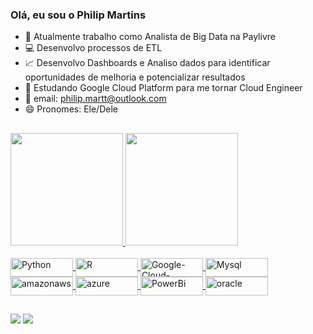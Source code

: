 ### Olá, eu sou o Philip Martins


- 🔭 Atualmente trabalho como Analista de Big Data na Paylivre
- 💻 Desenvolvo processos de ETL 
- 📈 Desenvolvo Dashboards e Analiso dados para identificar oportunidades de melhoria e potencializar resultados
- 🌱 Estudando Google Cloud Platform para me tornar Cloud Engineer
- 📧 email: philip.martt@outlook.com
- 😄 Pronomes: Ele/Dele
##
 <div>
  <a href="https://www.linkedin.com/in/philip-martins">
  <img height="180em" src="https://github-readme-stats.vercel.app/api?username=phmarttt&show_icons=true&theme=vue&include_all_commits=true&count_private=true&border_color=5fc396"/>
  <img height="180em" src="https://github-readme-stats.vercel.app/api/top-langs/?username=phmarttt&layout=compact&langs_count=7&theme=vue&border_color=5fc396"/>
</div>

<div style="display: inline_block"><br>
  <img align="center" alt="Python" height="30" width="100" src="https://img.shields.io/badge/Python-3776AB?style=for-the-badge&logo=python&logoColor=white">
  <img align="center" alt="R" height="30" width="100" src="https://img.shields.io/badge/R-276DC3?style=for-the-badge&logo=r&logoColor=white">
  <img align="center" alt="Google-Cloud-Platform" height="30" width="100" src="https://img.shields.io/badge/Google_Cloud-4285F4?style=for-the-badge&logo=google-cloud&logoColor=white">
  <img align="center" alt="Mysql" height="30" width="100" src="https://img.shields.io/badge/MySQL-00000F?style=for-the-badge&logo=mysql&logoColor=white">
  <img align="center" alt="amazonaws" height="30" width="100" src="https://img.shields.io/badge/Amazon_AWS-232F3E?style=for-the-badge&logo=amazon-aws&logoColor=white">
  <img align="center" alt="azure" height="30" width="100" src="https://img.shields.io/badge/Microsoft_Azure-0089D6?style=for-the-badge&logo=microsoft-azure&logoColor=white">
  <img align="center" alt="PowerBi" height="30" width="100" src="https://img.shields.io/badge/PowerBI-black?style=for-the-badge&logo">
  <img align="center" alt="oracle" height="30" width="100" src="https://img.shields.io/badge/Oracle-red?style=for-the-badge&logo">
</div>
  
##
  
<div> 
  <a href="https://instagram.com/phpmartins_" target="_blank"><img src="https://img.shields.io/badge/-Instagram-%23E4405F?style=for-the-badge&logo=instagram&logoColor=white" target="_blank"></a>
  <a href="https://www.linkedin.com/in/philip-martins" target="_blank"><img src="https://img.shields.io/badge/-LinkedIn-%230077B5?style=for-the-badge&logo=linkedin&logoColor=white" target="_blank"></a>  
</div>
 

